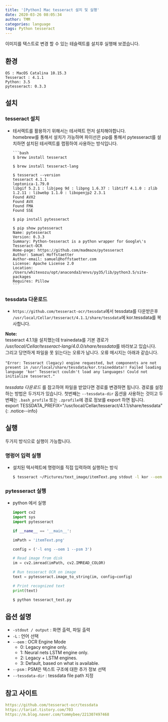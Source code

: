 ```yaml
---
title: '[Python] Mac tesseract 설치 및 실행'
date: 2020-03-26 08:05:34
author: TMM
categories: language
tags: Python tesseract
---
```


이미지를 택스트로 변경 할 수 있는 테슬렉트를 설치후 실행해 보겠습니다.

## 환경

```
OS : MacOS Catalina 10.15.3
Tesseract : 4.1.1
Python: 3.5
pytesseract: 0.3.3
```

## 설치

### tesseract 설치

- 테서렉트를 활용하기 위해서는 테서렉트 먼저 설치해야합니다. <br />
  homebrew를 통해서 설치가 가능하며 파이선은 pip를 통해서 pytesseract를 설치하면 설치된 테서렉트를 랩핑하여 사용하는 방식입니다.

      ```bash
      $ brew install tesseract

      $ brew install tesseract-lang

      $ tesseract --version
      tesseract 4.1.1
      leptonica-1.79.0
      libgif 5.2.1 : libjpeg 9d : libpng 1.6.37 : libtiff 4.1.0 : zlib 1.2.11 : libwebp 1.1.0 : libopenjp2 2.3.1
      Found AVX2
      Found AVX
      Found FMA
      Found SSE

      $ pip install pytesseract

      $ pip show pytesseract
      Name: pytesseract
      Version: 0.3.3
      Summary: Python-tesseract is a python wrapper for Google\'s Tesseract-OCR
      Home-page: https://github.com/madmaze/pytesseract
      Author: Samuel Hoffstaetter
      Author-email: samuel@hoffstaetter.com
      License: Apache License 2.0
      Location: /Users/whitexozu/opt/anaconda3/envs/py35/lib/python3.5/site-packages
      Requires: Pillow
      ```

### tessdata 다운로드

- `https://github.com/tesseract-ocr/tessdata`에서 tessdata를 다운받은후 `/usr/local/Cellar/tesseract/4.1.1/share/tessdata`에 kor.tessdata를 복사합니다.

**Note:**<br />
tesseract 4.1.1을 설치했는데 trainedata를 기본 경로가<br />
*/usr/local/Cellar/tesseract-lang/4.0.0/share/tessdata*를 바라보고 있습니다.<br />
그리고 당연하게 파일을 못 읽는다는 오류가 납니다. 오류 메시지는 아래과 같습니다.<br />
<br />
`"Error: Tesseract (legacy) engine requested, but components are not present in /usr/local/share/tessdata/kor.traineddata!! Failed loading language 'kor' Tesseract couldn't load any languages! Could not initialize tesseract."`<br />
<br />
_tessdata 다운로드_ 를 참고하여 파일을 받았다면 경로를 변경하면 됩니다. 경로를 설정하는 방법은 두가지가 있습니다. 첫번째는 `--tessdata-dir` 옵션을 사용하는 것이고 두번째는 `.bash_profile` 또는 `.zprofile`에 경로 정보를 export 하면 됩니다.<br />
export TESSDATA_PREFIX="/usr/local/Cellar/tesseract/4.1.1/share/tessdata"
{: .notice--info}

## 실행

두가지 방식으로 실행이 가능합니다.

### 명렁어 입력 실행

- 설치된 텍서렉트에 명령어를 직접 입력하여 실행하는 방식

  ```bash
  $ tesseract ~/Pictures/text_image/itemText.png stdout -l kor --oem 1 --psm 3
  ```

### pytesseract 실행

- python 에서 실행

  ```python
  import cv2
  import sys
  import pytesseract

  if __name__ == '__main__':

  imPath = 'itemText.png'

  config = ('-l eng --oem 1 --psm 3')

  # Read image from disk
  im = cv2.imread(imPath, cv2.IMREAD_COLOR)

  # Run tesseract OCR on image
  text = pytesseract.image_to_string(im, config=config)

  # Print recognized text
  print(text)
  ```

  ```bash
  $ python tesseract_test.py
  ```

## 옵션 설명

- `-stdout / output` : 화면 출력, 파일 출력
- `-L` : 언어 선택
- `--oem` : OCR Engine Mode
  - 0: Legacy engine only.
  - 1: Neural nets LSTM engine only.
  - 2: Legacy + LSTM engines.
  - 3: Default, based on what is available.
- `--psm` : PSM은 텍스트 구조에 대한 추가 정보 선택
- `--tessdata-dir` : tessdata file path 지정

## 참고 사이트

```yaml
https://github.com/tesseract-ocr/tessdata
https://tariat.tistory.com/703
https://m.blog.naver.com/tommybee/221307497468
```

```toc

```
